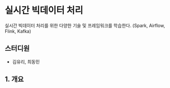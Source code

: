 ﻿# 실시간 빅데이터 처리
실시간 빅데이터 처리를 위한 다양한 기술 및 프레임워크를 학습한다. (Spark, Airflow, Flink, Kafka)   



## 스터디원
- 김유리, 최동민


## 1. 개요

<table>
